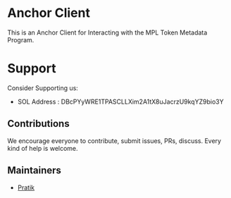 # Anchor Client 
This is an Anchor Client for Interacting with the MPL Token Metadata Program.

# Support 
 Consider Supporting us:
- SOL Address : DBcPYyWRE1TPASCLLXim2A1tX8uJacrzU9kqYZ9bio3Y

## Contributions

We encourage everyone to contribute, submit issues, PRs, discuss. Every kind of help is welcome.

## Maintainers

- [Pratik](https://github.com/0xPratik)
